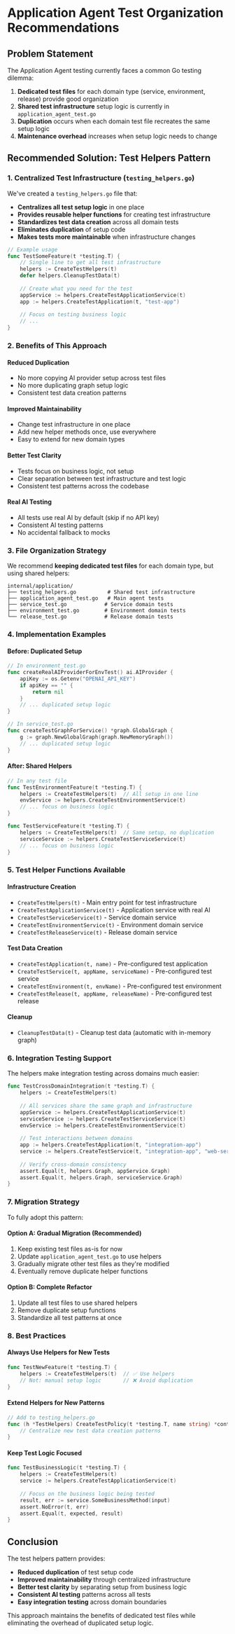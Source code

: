# Application Agent Test Organization Recommendations

## Problem Statement

The Application Agent testing currently faces a common Go testing dilemma:

1. **Dedicated test files** for each domain type (service, environment, release) provide good organization
2. **Shared test infrastructure** setup logic is currently in `application_agent_test.go`
3. **Duplication** occurs when each domain test file recreates the same setup logic
4. **Maintenance overhead** increases when setup logic needs to change

## Recommended Solution: Test Helpers Pattern

### 1. Centralized Test Infrastructure (`testing_helpers.go`)

We've created a `testing_helpers.go` file that:

- **Centralizes all test setup logic** in one place
- **Provides reusable helper functions** for creating test infrastructure
- **Standardizes test data creation** across all domain tests
- **Eliminates duplication** of setup code
- **Makes tests more maintainable** when infrastructure changes

```go
// Example usage
func TestSomeFeature(t *testing.T) {
    // Single line to get all test infrastructure
    helpers := CreateTestHelpers(t)
    defer helpers.CleanupTestData(t)
    
    // Create what you need for the test
    appService := helpers.CreateTestApplicationService(t)
    app := helpers.CreateTestApplication(t, "test-app")
    
    // Focus on testing business logic
    // ...
}
```

### 2. Benefits of This Approach

#### **Reduced Duplication**
- No more copying AI provider setup across test files
- No more duplicating graph setup logic
- Consistent test data creation patterns

#### **Improved Maintainability**
- Change test infrastructure in one place
- Add new helper methods once, use everywhere
- Easy to extend for new domain types

#### **Better Test Clarity**
- Tests focus on business logic, not setup
- Clear separation between test infrastructure and test logic
- Consistent test patterns across the codebase

#### **Real AI Testing**
- All tests use real AI by default (skip if no API key)
- Consistent AI testing patterns
- No accidental fallback to mocks

### 3. File Organization Strategy

We recommend **keeping dedicated test files** for each domain type, but using shared helpers:

```
internal/application/
├── testing_helpers.go          # Shared test infrastructure
├── application_agent_test.go   # Main agent tests
├── service_test.go            # Service domain tests
├── environment_test.go        # Environment domain tests
└── release_test.go            # Release domain tests
```

### 4. Implementation Examples

#### **Before: Duplicated Setup**

```go
// In environment_test.go
func createRealAIProviderForEnvTest() ai.AIProvider {
    apiKey := os.Getenv("OPENAI_API_KEY")
    if apiKey == "" {
        return nil
    }
    // ... duplicated setup logic
}

// In service_test.go  
func createTestGraphForService() *graph.GlobalGraph {
    g := graph.NewGlobalGraph(graph.NewMemoryGraph())
    // ... duplicated setup logic
}
```

#### **After: Shared Helpers**

```go
// In any test file
func TestEnvironmentFeature(t *testing.T) {
    helpers := CreateTestHelpers(t)  // All setup in one line
    envService := helpers.CreateTestEnvironmentService(t)
    // ... focus on business logic
}

func TestServiceFeature(t *testing.T) {
    helpers := CreateTestHelpers(t)  // Same setup, no duplication
    serviceService := helpers.CreateTestServiceService(t)
    // ... focus on business logic
}
```

### 5. Test Helper Functions Available

#### **Infrastructure Creation**
- `CreateTestHelpers(t)` - Main entry point for test infrastructure
- `CreateTestApplicationService(t)` - Application service with real AI
- `CreateTestServiceService(t)` - Service domain service
- `CreateTestEnvironmentService(t)` - Environment domain service
- `CreateTestReleaseService(t)` - Release domain service

#### **Test Data Creation**
- `CreateTestApplication(t, name)` - Pre-configured test application
- `CreateTestService(t, appName, serviceName)` - Pre-configured test service
- `CreateTestEnvironment(t, envName)` - Pre-configured test environment
- `CreateTestRelease(t, appName, releaseName)` - Pre-configured test release

#### **Cleanup**
- `CleanupTestData(t)` - Cleanup test data (automatic with in-memory graph)

### 6. Integration Testing Support

The helpers make integration testing across domains much easier:

```go
func TestCrossDomainIntegration(t *testing.T) {
    helpers := CreateTestHelpers(t)
    
    // All services share the same graph and infrastructure
    appService := helpers.CreateTestApplicationService(t)
    serviceService := helpers.CreateTestServiceService(t)
    envService := helpers.CreateTestEnvironmentService(t)
    
    // Test interactions between domains
    app := helpers.CreateTestApplication(t, "integration-app")
    service := helpers.CreateTestService(t, "integration-app", "web-service")
    
    // Verify cross-domain consistency
    assert.Equal(t, helpers.Graph, appService.Graph)
    assert.Equal(t, helpers.Graph, serviceService.Graph)
}
```

### 7. Migration Strategy

To fully adopt this pattern:

#### **Option A: Gradual Migration (Recommended)**
1. Keep existing test files as-is for now
2. Update `application_agent_test.go` to use helpers
3. Gradually migrate other test files as they're modified
4. Eventually remove duplicate helper functions

#### **Option B: Complete Refactor**
1. Update all test files to use shared helpers
2. Remove duplicate setup functions
3. Standardize all test patterns at once

### 8. Best Practices

#### **Always Use Helpers for New Tests**
```go
func TestNewFeature(t *testing.T) {
    helpers := CreateTestHelpers(t)  // ✅ Use helpers
    // Not: manual setup logic       // ❌ Avoid duplication
}
```

#### **Extend Helpers for New Patterns**
```go
// Add to testing_helpers.go
func (h *TestHelpers) CreateTestPolicy(t *testing.T, name string) *contracts.PolicyContract {
    // Centralize new test data creation patterns
}
```

#### **Keep Test Logic Focused**
```go
func TestBusinessLogic(t *testing.T) {
    helpers := CreateTestHelpers(t)
    service := helpers.CreateTestApplicationService(t)
    
    // Focus on the business logic being tested
    result, err := service.SomeBusinessMethod(input)
    assert.NoError(t, err)
    assert.Equal(t, expected, result)
}
```

## Conclusion

The test helpers pattern provides:

- **Reduced duplication** of test setup code
- **Improved maintainability** through centralized infrastructure
- **Better test clarity** by separating setup from business logic
- **Consistent AI testing** patterns across all tests
- **Easy integration testing** across domain boundaries

This approach maintains the benefits of dedicated test files while eliminating the overhead of duplicated setup logic.
